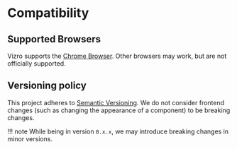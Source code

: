 # Compatibility

## Supported Browsers
Vizro supports the [Chrome Browser](https://www.google.com/intl/en_us/chrome/).
Other browsers may work, but are not officially supported.

## Versioning policy
This project adheres to [Semantic Versioning](https://semver.org/spec/v2.0.0.html).
We do not consider frontend changes (such as changing the appearance of a component) to be breaking changes.

!!! note
    While being in version `0.x.x`, we may introduce breaking changes in minor versions.
